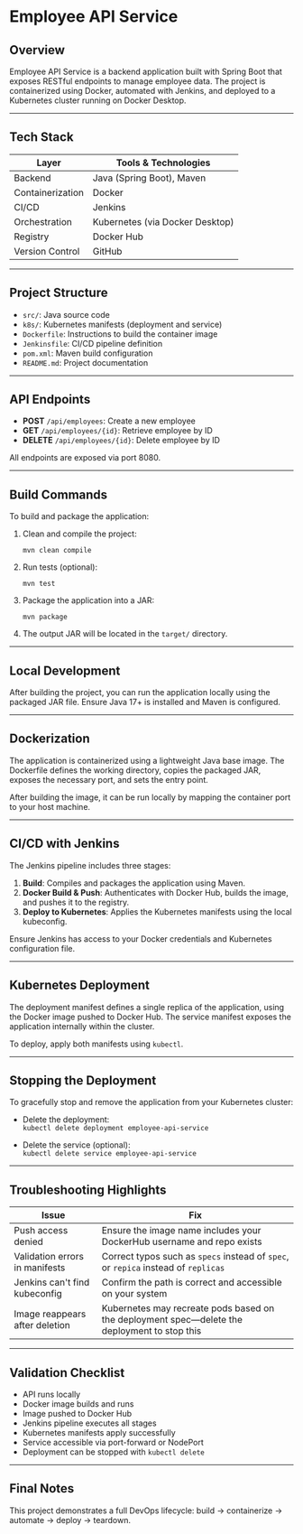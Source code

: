 
# Employee API Service

## Overview

Employee API Service is a backend application built with Spring Boot that exposes RESTful endpoints to manage employee data. The project is containerized using Docker, automated with Jenkins, and deployed to a Kubernetes cluster running on Docker Desktop.

---

## Tech Stack

| Layer              | Tools & Technologies                          |
|-------------------|-----------------------------------------------|
| Backend            | Java (Spring Boot), Maven                     |
| Containerization   | Docker                                        |
| CI/CD              | Jenkins                                       |
| Orchestration      | Kubernetes (via Docker Desktop)               |
| Registry           | Docker Hub                                    |
| Version Control    | GitHub                                        |

---

## Project Structure

- `src/`: Java source code  
- `k8s/`: Kubernetes manifests (deployment and service)  
- `Dockerfile`: Instructions to build the container image  
- `Jenkinsfile`: CI/CD pipeline definition  
- `pom.xml`: Maven build configuration  
- `README.md`: Project documentation  

---

## API Endpoints

- **POST** `/api/employees`: Create a new employee  
- **GET** `/api/employees/{id}`: Retrieve employee by ID  
- **DELETE** `/api/employees/{id}`: Delete employee by ID  

All endpoints are exposed via port 8080.

---

## Build Commands

To build and package the application:

1. Clean and compile the project:
   ```
   mvn clean compile
   ```

2. Run tests (optional):
   ```
   mvn test
   ```

3. Package the application into a JAR:
   ```
   mvn package
   ```

4. The output JAR will be located in the `target/` directory.

---

## Local Development

After building the project, you can run the application locally using the packaged JAR file. Ensure Java 17+ is installed and Maven is configured.

---

## Dockerization

The application is containerized using a lightweight Java base image. The Dockerfile defines the working directory, copies the packaged JAR, exposes the necessary port, and sets the entry point.

After building the image, it can be run locally by mapping the container port to your host machine.

---

## CI/CD with Jenkins

The Jenkins pipeline includes three stages:

1. **Build**: Compiles and packages the application using Maven.  
2. **Docker Build & Push**: Authenticates with Docker Hub, builds the image, and pushes it to the registry.  
3. **Deploy to Kubernetes**: Applies the Kubernetes manifests using the local kubeconfig.

Ensure Jenkins has access to your Docker credentials and Kubernetes configuration file.

---

## Kubernetes Deployment

The deployment manifest defines a single replica of the application, using the Docker image pushed to Docker Hub. The service manifest exposes the application internally within the cluster.

To deploy, apply both manifests using `kubectl`.

---

## Stopping the Deployment

To gracefully stop and remove the application from your Kubernetes cluster:

- Delete the deployment:  
  `kubectl delete deployment employee-api-service`

- Delete the service (optional):  
  `kubectl delete service employee-api-service`

---

## Troubleshooting Highlights

| Issue                        | Fix                                                                 |
|-----------------------------|----------------------------------------------------------------------|
| Push access denied           | Ensure the image name includes your DockerHub username and repo exists |
| Validation errors in manifests | Correct typos such as `specs` instead of `spec`, or `repica` instead of `replicas` |
| Jenkins can't find kubeconfig | Confirm the path is correct and accessible on your system           |
| Image reappears after deletion | Kubernetes may recreate pods based on the deployment spec—delete the deployment to stop this |

---

## Validation Checklist

- API runs locally  
- Docker image builds and runs  
- Image pushed to Docker Hub  
- Jenkins pipeline executes all stages  
- Kubernetes manifests apply successfully  
- Service accessible via port-forward or NodePort  
- Deployment can be stopped with `kubectl delete`

---

## Final Notes

This project demonstrates a full DevOps lifecycle: build → containerize → automate → deploy → teardown.  
